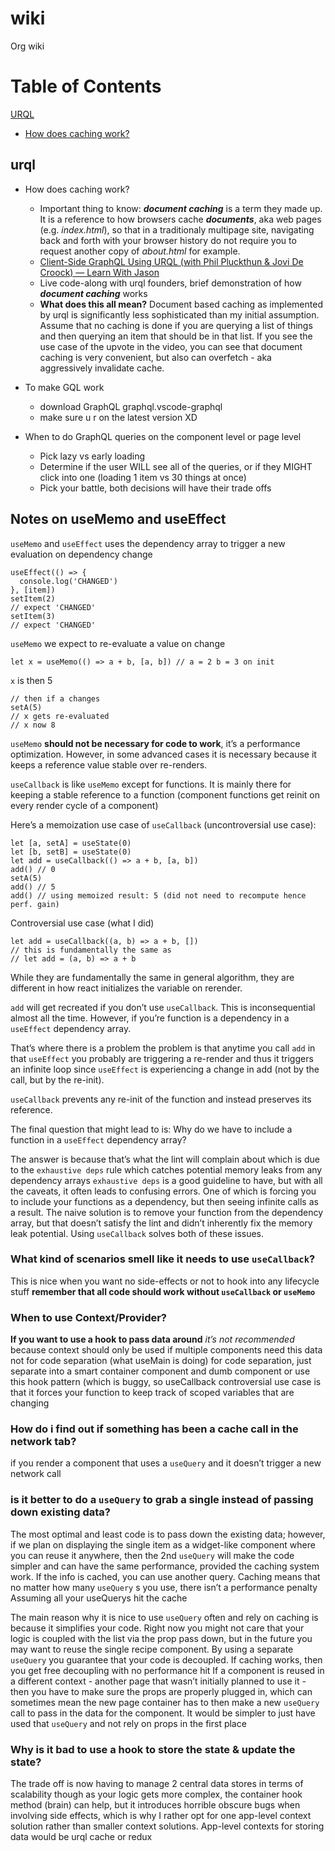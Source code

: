 # wiki
Org wiki

# Table of Contents
[URQL](#urql)
  * [How does caching work?](how-does-caching-work)



## urql

- How does caching work?
  - Important thing to know: _**document caching**_ is a term they made up. It is a reference to how browsers cache _**documents**_, aka web pages (e.g. _index.html_), so that in a traditionaly multipage site, navigating back and forth with your browser history do not require you to request another copy of _about.html_ for example.
  - [Client-Side GraphQL Using URQL (with Phil Pluckthun & Jovi De Croock) — Learn With Jason](https://youtu.be/MYHYv9IxllU?t=2280)
  - Live code-along with urql founders, brief demonstration of how _**document caching**_ works
  - **What does this all mean?** Document based caching as implemented by urql is significantly less sophisticated than my initial assumption. Assume that no caching is done if you are querying a list of things and then querying an item that should be in that list. If you see the use case of the upvote in the video, you can see that document caching is very convenient, but also can overfetch - aka aggressively invalidate cache.

- To make GQL work
  - download GraphQL graphql.vscode-graphql
  - make sure u r on the latest version XD

- When to do GraphQL queries on the component level or page level
  - Pick lazy vs early loading
  - Determine if the user WILL see all of the queries, or if they MIGHT click into one (loading 1 item vs 30 things at once)
  - Pick your battle, both decisions will have their trade offs

## Notes on useMemo and useEffect
`useMemo` and `useEffect` uses the dependency array to trigger a new evaluation on dependency change

```
useEffect(() => {
  console.log('CHANGED')
}, [item])
setItem(2)
// expect 'CHANGED'
setItem(3)
// expect 'CHANGED'
```

`useMemo` we expect to re-evaluate a value on change

```
let x = useMemo(() => a + b, [a, b]) // a = 2 b = 3 on init
```

`x` is then 5

```
// then if a changes
setA(5)
// x gets re-evaluated
// x now 8
```

`useMemo` **should not be necessary for code to work**, it’s a performance optimization.
However, in some advanced cases it is necessary because it keeps a reference value stable over re-renders.

`useCallback` is like `useMemo` except for functions. It is mainly there for keeping a stable reference to a function (component functions get reinit on every render cycle of a component)

Here’s a memoization use case of `useCallback` (uncontroversial use case):
```
let [a, setA] = useState(0)
let [b, setB] = useState(0)
let add = useCallback(() => a + b, [a, b])
add() // 0
setA(5)
add() // 5
add() // using memoized result: 5 (did not need to recompute hence perf. gain)
```
Controversial use case (what I did)
```
let add = useCallback((a, b) => a + b, [])
// this is fundamentally the same as 
// let add = (a, b) => a + b
```
While they are fundamentally the same in general algorithm, they are different in how react initializes the variable on rerender. 

`add` will get recreated if you don’t use `useCallback`. This is inconsequential almost all the time. However, if you’re function is a dependency in a `useEffect` dependency array. 

That’s where there is a problem the problem is that anytime you call `add` in that `useEffect` you probably are triggering a re-render and thus it triggers an infinite loop since `useEffect` is experiencing a change in add (not by the call, but by the re-init).

`useCallback` prevents any re-init of the function and instead preserves its reference.

The final question that might lead to is: Why do we have to include a function in a `useEffect` dependency array?

The answer is because that’s what the lint will complain about which is due to the `exhaustive deps` rule which catches potential memory leaks from any dependency arrays
`exhaustive deps` is a good guideline to have, but with all the caveats, it often leads to confusing errors. One of which is forcing you to include your functions as a dependency, but then seeing infinite calls as a result. The naive solution is to remove your function from the dependency array, but that doesn’t satisfy the lint and didn’t inherently fix the memory leak potential. Using `useCallback` solves both of these issues.

### What kind of scenarios smell like it needs to use `useCallback`?
This is nice when you want no side-effects or not to hook into any lifecycle stuff **remember that all code should work without `useCallback` or `useMemo`**

### When to use Context/Provider?
**If you want to use a hook to pass data around** *it’s not recommended* because context should only be used if multiple components need this data not for code separation (what useMain is doing) for code separation, just separate into a smart container component and dumb component or use this hook pattern (which is buggy, so useCallback controversial use case is that it forces your function to keep track of scoped variables that are changing

### How do i find out if something has been a cache call in the network tab?
if you render a component that uses a `useQuery` and it doesn’t trigger a new network call

###  is it better to do a `useQuery` to grab a single instead of passing down existing data?
The most optimal and least code is to pass down the existing data; however, if we plan on displaying the single item as a widget-like component where you can reuse it anywhere, then the 2nd `useQuery` will make the code simpler and can have the same performance, provided the caching system work. If the info is cached, you can use another query. Caching means that no matter how many `useQuery` s you use, there isn’t a performance penalty
Assuming all your useQuerys hit the cache

The main reason why it is nice to use `useQuery` often and rely on caching is because it simplifies your code. Right now you might not care that your logic is coupled with the list via the prop pass down, but in the future you may want to reuse the single recipe component. By using a separate `useQuery` you guarantee that your code is decoupled. If caching works, then you get free decoupling with no performance hit
If a component is reused in a different context - another page that wasn’t initially planned to use it - then you have to make sure the props are properly plugged in, which can sometimes mean the new page container has to then make a new `useQuery` call to pass in the data for the component. It would be simpler to just have used that `useQuery` and not rely on props in the first place

### Why is it bad to use a hook to store the state & update the state?
The trade off is now having to manage 2 central data stores in terms of scalability though as your logic gets more complex, the container hook method (brain) can help, but it introduces horrible obscure bugs when involving side effects, which is why I rather opt for one app-level context solution rather than smaller context solutions. App-level contexts for storing data would be urql cache or redux



